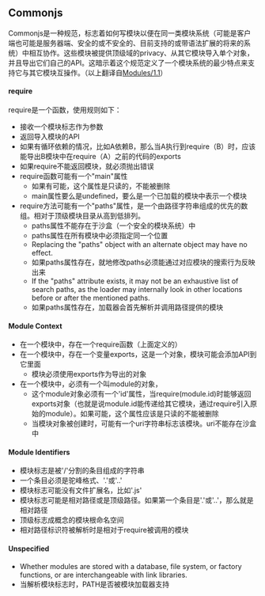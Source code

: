 ## Commonjs

Commonjs是一种规范，标志着如何写模块以便在同一类模块系统（可能是客户端也可能是服务器端、安全的或不安全的、目前支持的或带语法扩展的将来的系统）中相互协作。这些模块被提供顶级域的privacy、从其它模块导入单个对象，并且导出它们自己的API。这暗示着这个规范定义了一个模块系统的最少特点来支持它与其它模块互操作。（以上翻译自[Modules/1.1](http://wiki.commonjs.org/wiki/Modules/1.1.1)）

#### require
require是一个函数，使用规则如下：
- 接收一个模块标志作为参数
- 返回导入模块的API
- 如果有循环依赖的情况，比如A依赖B，那么当A执行到require（B）时，应该能导出B模块中在require（A）之前的代码的exports
- 如果require不能返回模块，就必须抛出错误
- require函数可能有一个"main"属性
	- 如果有可能，这个属性是只读的，不能被删除
    - main属性要么是undefined，要么是一个已加载的模块中表示一个模块
- require方法可能有一个"paths"属性，是一个由路径字符串组成的优先的数组。相对于顶级模块目录从高到低排列。
	- paths属性不能存在于沙盒（一个安全的模块系统）中
    - paths属性在所有模块中必须指定同一个位置
    - Replacing the "paths" object with an alternate object may have no effect.
    - 如果paths属性存在，就地修改paths必须能通过对应模块的搜索行为反映出来
    - If the "paths" attribute exists, it may not be an exhaustive list of search paths, as the loader may internally look in other locations before or after the mentioned paths.
    - 如果paths属性存在，加载器会首先解析并调用路径提供的模块

#### Module Context
- 在一个模块中，存在一个require函数（上面定义的）
- 在一个模块中，存在一个变量exports，这是一个对象，模块可能会添加API到它里面
	- 模块必须使用exports作为导出的对象
- 在一个模块中，必须有一个叫module的对象，
	- 这个module对象必须有一个'id'属性，当require(module.id)时能够返回exports对象（也就是说module.id能传递给其它模块，通过require引入原始的module）。如果可能，这个属性应该是只读的不能被删除
    - 当模块对象被创建时，可能有一个uri字符串标志该模块。uri不能存在沙盒中

#### Module Identifiers
- 模块标志是被'/'分割的条目组成的字符串
- 一个条目必须是驼峰格式、'.'或'..'
- 模块标志可能没有文件扩展名，比如'.js'
- 模块标志可能是相对路径或是顶级路径。如果第一个条目是'.'或'..'，那么就是相对路径
- 顶级标志成概念的模块根命名空间
- 相对路径标识符被解析时是相对于require被调用的模块

#### Unspecified
- Whether modules are stored with a database, file system, or factory functions, or are interchangeable with link libraries.
- 当解析模块标志时，PATH是否被模块加载器支持